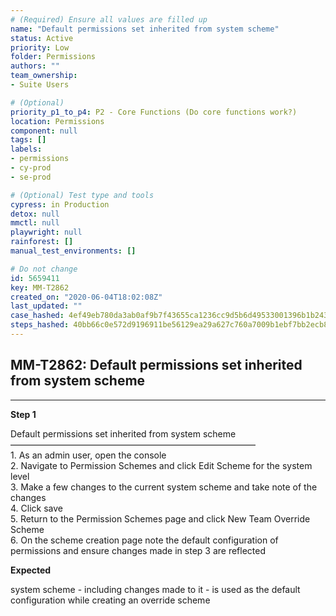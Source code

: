 ```yaml
---
# (Required) Ensure all values are filled up
name: "Default permissions set inherited from system scheme"
status: Active
priority: Low
folder: Permissions
authors: ""
team_ownership: 
- Suite Users

# (Optional)
priority_p1_to_p4: P2 - Core Functions (Do core functions work?)
location: Permissions
component: null
tags: []
labels: 
- permissions
- cy-prod
- se-prod

# (Optional) Test type and tools
cypress: in Production
detox: null
mmctl: null
playwright: null
rainforest: []
manual_test_environments: []

# Do not change
id: 5659411
key: MM-T2862
created_on: "2020-06-04T18:02:08Z"
last_updated: ""
case_hashed: 4ef49eb780da3ab0af9b7f43655ca1236cc9d5b6d49533001396b1b2434469e21cdd2b308e058081a5fa3c4144374618
steps_hashed: 40bb66c0e572d9196911be56129ea29a627c760a7009b1ebf7bb2ecb8d7bab6bb08412b4e6c318204e2e106031ababc6
---
```


<!-- (Auto-generated) Based on frontmatter's "key" and "name" -->

## MM-T2862: Default permissions set inherited from system scheme

---

**Step 1**

Default permissions set inherited from system scheme\
————————————————————————————\
1\. As an admin user, open the console\
2\. Navigate to Permission Schemes and click Edit Scheme for the system level\
3\. Make a few changes to the current system scheme and take note of the changes\
4\. Click save\
5\. Return to the Permission Schemes page and click New Team Override Scheme\
6\. On the scheme creation page note the default configuration of permissions and ensure changes made in step 3 are reflected

**Expected**

system scheme - including changes made to it - is used as the default configuration while creating an override scheme
